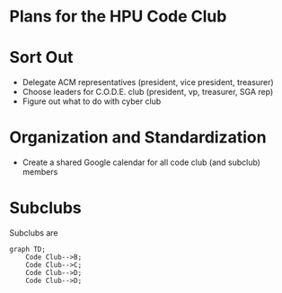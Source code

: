 # Plans for the HPU Code Club

# Sort Out
- Delegate ACM representatives (president, vice president, treasurer)
- Choose leaders for C.O.D.E. club (president, vp, treasurer, SGA rep)
- Figure out what to do with cyber club

# Organization and Standardization
- Create a shared Google calendar for all code club (and subclub) members


# Subclubs
Subclubs are 

```mermaid
graph TD;
    Code Club-->B;
    Code Club-->C;
    Code Club-->D;
    Code Club-->D;
```
